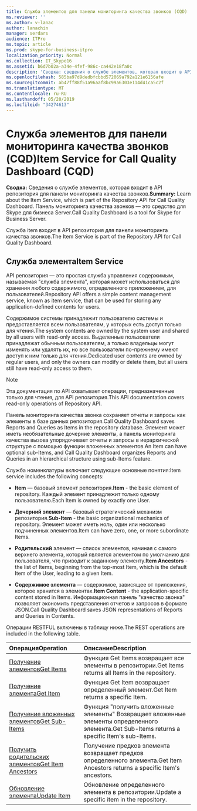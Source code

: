 ```yaml
---
title: Служба элементов для панели мониторинга качества звонков (CQD)
ms.reviewer: ''
ms.author: v-lanac
author: lanachin
manager: serdars
audience: ITPro
ms.topic: article
ms.prod: skype-for-business-itpro
localization_priority: Normal
ms.collection: IT_Skype16
ms.assetid: b6d7b02a-a34e-4fef-986c-ca442e18fa0c
description: 'Сводка: сведения о службе элементов, которая входит в API репозитория для панели мониторинга качества звонков. Панель мониторинга качества звонков — это средство для Skype для бизнеса Server.'
ms.openlocfilehash: 585ba97d9dedbfcbbd572069a792a121e6156afe
ms.sourcegitcommit: ab47ff88f51a96aaf8bc99a6303e114d41ca5c2f
ms.translationtype: MT
ms.contentlocale: ru-RU
ms.lasthandoff: 05/20/2019
ms.locfileid: "34274613"
---
```

# <a name="item-service-for-call-quality-dashboard-cqd"></a><span data-ttu-id="80034-104">Служба элементов для панели мониторинга качества звонков (CQD)</span><span class="sxs-lookup"><span data-stu-id="80034-104">Item Service for Call Quality Dashboard (CQD)</span></span>
 
<span data-ttu-id="80034-105">**Сводка:** Сведения о службе элементов, которая входит в API репозитория для панели мониторинга качества звонков.</span><span class="sxs-lookup"><span data-stu-id="80034-105">**Summary:** Learn about the Item Service, which is part of the Repository API for Call Quality Dashboard.</span></span> <span data-ttu-id="80034-106">Панель мониторинга качества звонков — это средство для Skype для бизнеса Server.</span><span class="sxs-lookup"><span data-stu-id="80034-106">Call Quality Dashboard is a tool for Skype for Business Server.</span></span>
  
<span data-ttu-id="80034-107">Служба item входит в API репозитория для панели мониторинга качества звонков.</span><span class="sxs-lookup"><span data-stu-id="80034-107">The Item Service is part of the Repository API for Call Quality Dashboard.</span></span>
  
## <a name="item-service"></a><span data-ttu-id="80034-108">Служба элемента</span><span class="sxs-lookup"><span data-stu-id="80034-108">Item Service</span></span>

<span data-ttu-id="80034-109">API репозитория — это простая служба управления содержимым, называемая "служба элемента", которая может использоваться для хранения любого содержимого, определенного приложением, для пользователей.</span><span class="sxs-lookup"><span data-stu-id="80034-109">Repository API offers a simple content management service, known as item service, that can be used for storing any application-defined contents for users.</span></span> 
  
<span data-ttu-id="80034-110">Содержимое системы принадлежит пользователю системы и предоставляется всем пользователям, у которых есть доступ только для чтения.</span><span class="sxs-lookup"><span data-stu-id="80034-110">The system contents are owned by the system user and shared by all users with read-only access.</span></span> <span data-ttu-id="80034-111">Выделенные пользователи принадлежат обычным пользователям, а только владельцы могут изменять или удалять их, но все пользователи по-прежнему имеют доступ к ним только для чтения.</span><span class="sxs-lookup"><span data-stu-id="80034-111">Dedicated user contents are owned by regular users, and only the owners can modify or delete them, but all users still have read-only access to them.</span></span>
  
> [!NOTE]
> <span data-ttu-id="80034-112">Эта документация по API охватывает операции, предназначенные только для чтения, для API репозитория.</span><span class="sxs-lookup"><span data-stu-id="80034-112">This API documentation covers read-only operations of Repository API.</span></span> 
  
<span data-ttu-id="80034-113">Панель мониторинга качества звонка сохраняет отчеты и запросы как элементы в базе данных репозитория.</span><span class="sxs-lookup"><span data-stu-id="80034-113">Call Quality Dashboard saves Reports and Queries as Items in the repository database.</span></span> <span data-ttu-id="80034-114">Элемент может иметь необязательные дочерние элементы, а панель мониторинга качества вызова упорядочивает отчеты и запросы в иерархической структуре с помощью функции вложенных элементов.</span><span class="sxs-lookup"><span data-stu-id="80034-114">An Item can have optional sub-Items, and Call Quality Dashboard organizes Reports and Queries in an hierarchical structure using sub-Items feature.</span></span>
  
<span data-ttu-id="80034-115">Служба номенклатуры включает следующие основные понятия:</span><span class="sxs-lookup"><span data-stu-id="80034-115">Item service includes the following concepts:</span></span>
  
- <span data-ttu-id="80034-116">**Item** — базовый элемент репозитория.</span><span class="sxs-lookup"><span data-stu-id="80034-116">**Item** - the basic element of repository.</span></span> <span data-ttu-id="80034-117">Каждый элемент принадлежит только одному пользователю.</span><span class="sxs-lookup"><span data-stu-id="80034-117">Each Item is owned by exactly one User.</span></span>
    
- <span data-ttu-id="80034-118">**Дочерний элемент** — базовый стратегический механизм репозитория.</span><span class="sxs-lookup"><span data-stu-id="80034-118">**Sub-Item** - the basic organizational mechanics of repository.</span></span> <span data-ttu-id="80034-119">Элемент может иметь ноль, один или несколько подчиненных элементов.</span><span class="sxs-lookup"><span data-stu-id="80034-119">Item can have zero, one, or more subordinate Items.</span></span>
    
- <span data-ttu-id="80034-120">**Родительский** элемент — список элементов, начиная с самого верхнего элемента, который является элементом по умолчанию для пользователя, что приводит к заданному элементу.</span><span class="sxs-lookup"><span data-stu-id="80034-120">**Item Ancestors** - the list of Items, beginning from the top-most Item, which is the default Item of the User, leading to a given Item.</span></span>
    
- <span data-ttu-id="80034-121">**Содержимое элемента** — содержимое, зависящее от приложения, которое хранится в элементах.</span><span class="sxs-lookup"><span data-stu-id="80034-121">**Item Content** - the application-specific content stored in Items.</span></span> <span data-ttu-id="80034-122">Информационная панель "качество звонка" позволяет экономить представления отчетов и запросов в формате JSON.</span><span class="sxs-lookup"><span data-stu-id="80034-122">Call Quality Dashboard saves JSON representations of Reports and Queries in Contents.</span></span>
    
<span data-ttu-id="80034-123">Операции RESTFUL включены в таблицу ниже.</span><span class="sxs-lookup"><span data-stu-id="80034-123">The REST operations are included in the following table.</span></span>
  

|<span data-ttu-id="80034-124">**Операция**</span><span class="sxs-lookup"><span data-stu-id="80034-124">**Operation**</span></span>|<span data-ttu-id="80034-125">**Описание**</span><span class="sxs-lookup"><span data-stu-id="80034-125">**Description**</span></span>|
|:-----|:-----|
|[<span data-ttu-id="80034-126">Получение элементов</span><span class="sxs-lookup"><span data-stu-id="80034-126">Get Items</span></span>](get-items.md) <br/> |<span data-ttu-id="80034-127">Функция Get Items возвращает все элементы в репозитории.</span><span class="sxs-lookup"><span data-stu-id="80034-127">Get Items returns all Items in the repository.</span></span>  <br/> |
|[<span data-ttu-id="80034-128">Получение элемента</span><span class="sxs-lookup"><span data-stu-id="80034-128">Get Item</span></span>](get-item.md) <br/> |<span data-ttu-id="80034-129">Функция Get Item возвращает определенный элемент.</span><span class="sxs-lookup"><span data-stu-id="80034-129">Get Item returns a specific Item.</span></span>  <br/> |
|[<span data-ttu-id="80034-130">Получение вложенных элементов</span><span class="sxs-lookup"><span data-stu-id="80034-130">Get Sub-Items</span></span>](get-sub-items.md) <br/> |<span data-ttu-id="80034-131">Функция "получить вложенные элементы" Возвращает вложенные элементы определенного элемента.</span><span class="sxs-lookup"><span data-stu-id="80034-131">Get Sub-Items returns a specific Item's sub-Items.</span></span>  <br/> |
|[<span data-ttu-id="80034-132">Получить родительских элементов</span><span class="sxs-lookup"><span data-stu-id="80034-132">Get Item Ancestors</span></span>](get-item-ancestors.md) <br/> |<span data-ttu-id="80034-133">Получение предков элемента возвращает предков определенного элемента.</span><span class="sxs-lookup"><span data-stu-id="80034-133">Get Item Ancestors returns a specific Item's ancestors.</span></span>  <br/> |
|[<span data-ttu-id="80034-134">Обновление элемента</span><span class="sxs-lookup"><span data-stu-id="80034-134">Update Item</span></span>](update-item.md) <br/> |<span data-ttu-id="80034-135">Обновление определенного элемента в репозитории.</span><span class="sxs-lookup"><span data-stu-id="80034-135">Update a specific item in the repository.</span></span>  <br/> |
   

